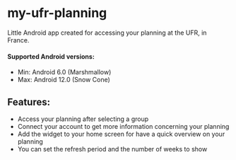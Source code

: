 # my-ufr-planning

Little Android app created for accessing your planning at the UFR, in France.

#### Supported Android versions:
- Min: Android 6.0 (Marshmallow)
- Max: Android 12.0 (Snow Cone)

## Features:
- Access your planning after selecting a group
- Connect your account to get more information concerning your planning
- Add the widget to your home screen for have a quick overview on your planning
- You can set the refresh period and the number of weeks to show
